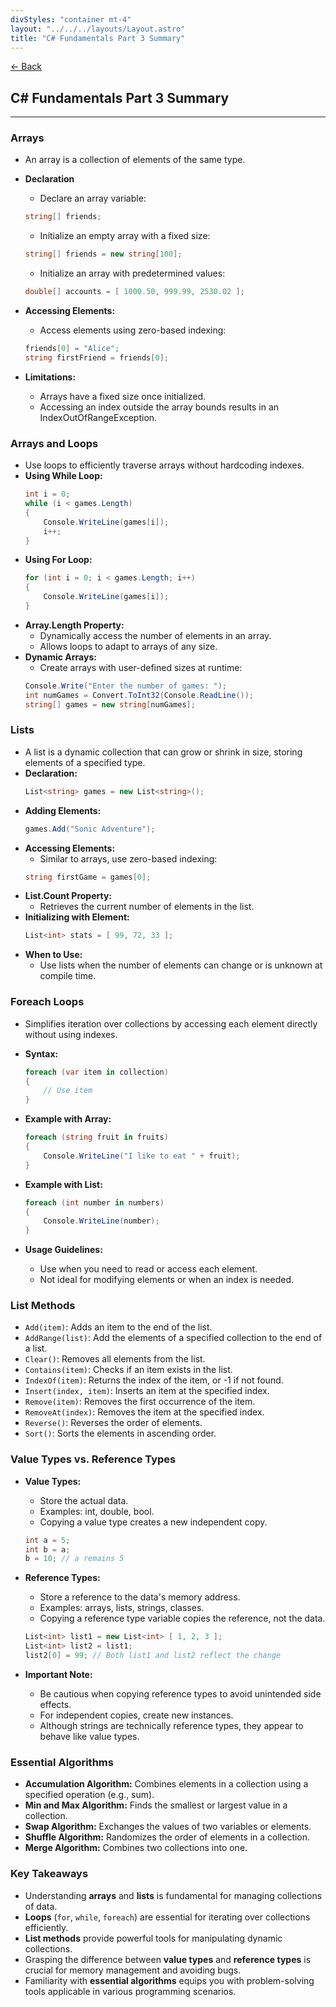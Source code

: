 ```yaml
---
divStyles: "container mt-4"
layout: "../../../layouts/Layout.astro"
title: "C# Fundamentals Part 3 Summary"
---
```


[← Back](/c-sharp-fundamentals/)

## C# Fundamentals Part 3 Summary

---

### Arrays

- An array is a collection of elements of the same type.

- **Declaration**
    - Declare an array variable:
    ```cs
    string[] friends;
    ```

    - Initialize an empty array with a fixed size:
    ```cs
    string[] friends = new string[100];
    ```

    - Initialize an array with predetermined values:
    ```cs
    double[] accounts = [ 1000.50, 999.99, 2530.02 ];
    ```
- **Accessing Elements:**
    - Access elements using zero-based indexing:
    ```cs
    friends[0] = "Alice";
    string firstFriend = friends[0];
    ```
- **Limitations:**
    - Arrays have a fixed size once initialized.
    - Accessing an index outside the array bounds results in an IndexOutOfRangeException.

### Arrays and Loops

- Use loops to efficiently traverse arrays without hardcoding indexes.
- **Using While Loop:**
    ```cs
    int i = 0;
    while (i < games.Length)
    {
        Console.WriteLine(games[i]);
        i++;
    }
    ```
- **Using For Loop:**
    ```cs
    for (int i = 0; i < games.Length; i++)
    {
        Console.WriteLine(games[i]);
    }
    ```
- **Array.Length Property:**
    - Dynamically access the number of elements in an array.
    - Allows loops to adapt to arrays of any size.
- **Dynamic Arrays:**
    - Create arrays with user-defined sizes at runtime:
    ```cs
    Console.Write("Enter the number of games: ");
    int numGames = Convert.ToInt32(Console.ReadLine());
    string[] games = new string[numGames];
    ```

### Lists

- A list is a dynamic collection that can grow or shrink in size, storing elements of a specified type.
- **Declaration:**
    ```cs
    List<string> games = new List<string>();
    ```
- **Adding Elements:**
    ```cs
    games.Add("Sonic Adventure");
    ```
- **Accessing Elements:**
    - Similar to arrays, use zero-based indexing:
    ```cs
    string firstGame = games[0];
    ```
- **List.Count Property:**
    - Retrieves the current number of elements in the list.
- **Initializing with Element:**
    ```cs
    List<int> stats = [ 99, 72, 33 ];
    ```
- **When to Use:**
    - Use lists when the number of elements can change or is unknown at compile time.

### Foreach Loops

- Simplifies iteration over collections by accessing each element directly without using indexes.

- **Syntax:**
    ```cs
    foreach (var item in collection)
    {
        // Use item
    }
    ```
- **Example with Array:**
    ```cs
    foreach (string fruit in fruits)
    {
        Console.WriteLine("I like to eat " + fruit);
    }
    ```
- **Example with List:**
    ```cs
    foreach (int number in numbers)
    {
        Console.WriteLine(number);
    }
    ```
- **Usage Guidelines:**
    - Use when you need to read or access each element.
    - Not ideal for modifying elements or when an index is needed.

### List Methods

- `Add(item)`: Adds an item to the end of the list.
- `AddRange(list)`: Add the elements of a specified collection to the end of a list.
- `Clear()`: Removes all elements from the list.
- `Contains(item)`: Checks if an item exists in the list.
- `IndexOf(item)`: Returns the index of the item, or -1 if not found.
- `Insert(index, item)`: Inserts an item at the specified index.
- `Remove(item)`: Removes the first occurrence of the item.
- `RemoveAt(index)`: Removes the item at the specified index.
- `Reverse()`: Reverses the order of elements.
- `Sort()`: Sorts the elements in ascending order.

### Value Types vs. Reference Types

- **Value Types:**
    - Store the actual data.
    - Examples: int, double, bool.
    - Copying a value type creates a new independent copy.

    ```cs
    int a = 5;
    int b = a;
    b = 10; // a remains 5
    ```
- **Reference Types:**
    - Store a reference to the data's memory address.
    - Examples: arrays, lists, strings, classes.
    - Copying a reference type variable copies the reference, not the data.

    ```cs
    List<int> list1 = new List<int> [ 1, 2, 3 ];
    List<int> list2 = list1;
    list2[0] = 99; // Both list1 and list2 reflect the change
    ```
- **Important Note:**
    - Be cautious when copying reference types to avoid unintended side effects.
    - For independent copies, create new instances.
    - Although strings are technically reference types, they appear to behave like value types.

### Essential Algorithms

- **Accumulation Algorithm:** Combines elements in a collection using a specified operation (e.g., sum).
- **Min and Max Algorithm:** Finds the smallest or largest value in a collection.
- **Swap Algorithm:** Exchanges the values of two variables or elements.
- **Shuffle Algorithm:** Randomizes the order of elements in a collection.
- **Merge Algorithm:** Combines two collections into one.

### Key Takeaways

- Understanding **arrays** and **lists** is fundamental for managing collections of data.
- **Loops** (`for`, `while`, `foreach`) are essential for iterating over collections efficiently.
- **List methods** provide powerful tools for manipulating dynamic collections.
- Grasping the difference between **value types** and **reference types** is crucial for memory management and avoiding bugs.
- Familiarity with **essential algorithms** equips you with problem-solving tools applicable in various programming scenarios.